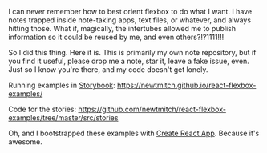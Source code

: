I can never remember how to best orient flexbox to do what I want. I have notes trapped inside
note-taking apps, text files, or whatever, and always hitting those. What if, magically, the intertūbes
allowed me to publish information so it could be reused by me, and even others?!?1111!!!

So I did this thing. Here it is. This is primarily my own note repository, but if you find it useful, please
drop me a note, star it, leave a fake issue, even. Just so I know you're there, and my code doesn't get
lonely.

Running examples in [Storybook](https://storybook.js.org/): https://newtmitch.github.io/react-flexbox-examples/

Code for the stories: https://github.com/newtmitch/react-flexbox-examples/tree/master/src/stories

Oh, and I bootstrapped these examples with [Create React App](https://github.com/facebookincubator/create-react-app). Because it's awesome.
